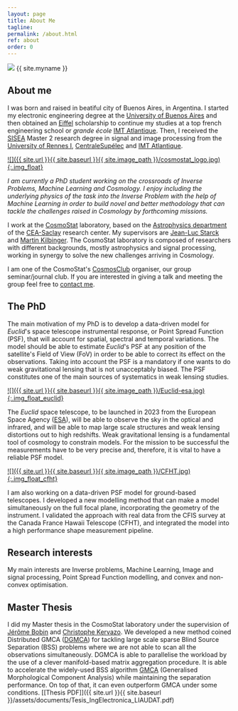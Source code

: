 ```yaml
---
layout: page
title: About Me
tagline:
permalink: /about.html
ref: about
order: 0
---
```


<div class="about-image-container">
  <img src="{{ site.url }}{{ site.baseurl }}{{ site.image_path }}/foto_tobi.jpg" class="about-image">
  <span class="about-name">{{ site.myname }}</span><br>
</div>


## About me

I was born and raised in beatiful city of Buenos Aires, in Argentina. I started my electronic engineering degree at the [University of Buenos Aires](http://fi.uba.ar) and then obtained an [Eiffel](https://www.campusfrance.org/en/eiffel-scholarship-program-of-excellence) scholarship to continue my studies at a top french engineering school or _grande école_ [IMT Atlantique](https://www.imt-atlantique.fr/fr). Then, I received the [SISEA](https://istic.univ-rennes1.fr/master-2-eea-parcours-signal-image-systemes-integres-automatique-sisea-0) Master 2 research degree in signal and image processing from the [University of Rennes I](https://www.univ-rennes1.fr), [CentraleSupélec](https://www.centralesupelec.fr/) and [IMT Atlantique](https://www.imt-atlantique.fr/fr).

[![]({{ site.url }}{{ site.baseurl }}{{ site.image_path }}/cosmostat_logo.jpg){:.img_float}](http://www.cosmostat.org/)

*I am currently a PhD student working on the crossroads of Inverse Problems, Machine Learning and Cosmology.* *I enjoy including the underlying physics of the task into the Inverse Problem with the help of Machine Learning in order to build novel and better methodology that can tackle the challenges raised in Cosmology by forthcoming missions.*

I work at the [CosmoStat](http://www.cosmostat.org) laboratory, based on the [Astrophysics department](http://irfu.cea.fr/dap/) of the [CEA-Saclay](http://www.cea.fr) research center. My supervisors are [Jean-Luc Starck](http://jstarck.cosmostat.org) and [Martin Kilbinger](http://www.cosmostat.org/people/kilbinger). The CosmoStat laboratory is composed of researchers with different backgrounds, mostly astrophysics and signal processing, working in synergy to solve the new challenges arriving in Cosmology.

I am one of the CosmoStat's [CosmosClub](http://www.cosmostat.org/category/events/cosmosclub) organiser, our group seminar/journal club. If you are interested in giving a talk and meeting the group feel free to [contact me](mailto:tobiasliaudat@gmail.com).

## The PhD

The main motivation of my PhD is to develop a data-driven model for *Euclid*'s space telescope instrumental response, or Point Spread Function (PSF), that will account for spatial, spectral and temporal variations. The model should be able to estimate *Euclid*'s PSF at any position of the satellite's Field of View (FoV) in order to be able to correct its effect on the observations. Taking into account the PSF is a mandatory if one wants to do weak gravitational lensing that is not unacceptably biased. The PSF constitutes one of the main sources of systematics in weak lensing studies.

[![]({{ site.url }}{{ site.baseurl }}{{ site.image_path }}/Euclid-esa.jpg){:.img_float_euclid}](https://www.euclid-ec.org)

The *Euclid* space telescope, to be launched in 2023 from the European Space Agency ([ESA](https://www.esa.int)), will be able to observe the sky in the optical and infrared, and will be able to map large scale structures and weak lensing distortions out to high redshifts. Weak gravitational lensing is a fundamental tool of cosmology to constrain models. For the mission to be successful the measurements have to be very precise and, therefore, it is vital to have a reliable PSF model.

[![]({{ site.url }}{{ site.baseurl }}{{ site.image_path }}/CFHT.jpg){:.img_float_cfht}](https://www.cfht.hawaii.edu)

I am also working on a data-driven PSF model for ground-based telescopes. I developed a new modelling method that can make a model simultaneously on the full focal plane, incorporating the geometry of the instrument. I validated the approach with real data from the CFIS survey at the Canada France Hawaii Telescope (CFHT), and integrated the model into a high performance shape measurement pipeline.

## Research interests

My main interests are Inverse problems, Machine Learning, Image and signal processing, Point Spread Function modelling, and convex and non-convex optimisation.


## Master Thesis

I did my Master thesis in the CosmoStat laboratory under the supervision of [Jérôme Bobin](http://jbobin.cosmostat.org) and [Christophe Kervazo](https://sites.google.com/view/christophekervazo/). We developed a new method coined Distributed GMCA ([DGMCA](https://doi.org/10.1016/j.dsp.2020.102827)) for tackling large scale sparse Blind Source Separation (BSS) problems where we are not able to scan all the observations simultaneously. DGMCA is able to parallelise the workload by the use of a clever manifold-based matrix aggregation procedure. It is able to accelerate the widely-used BSS algorithm [GMCA](https://ieeexplore.ieee.org/abstract/document/4337755) (Generalised Morphological Component Analysis) while maintaining the separation performance. On top of that, it can even outperform GMCA under some conditions. [[Thesis PDF]]({{ site.url }}{{ site.baseurl }}/assets/documents/Tesis_IngElectronica_LIAUDAT.pdf)
